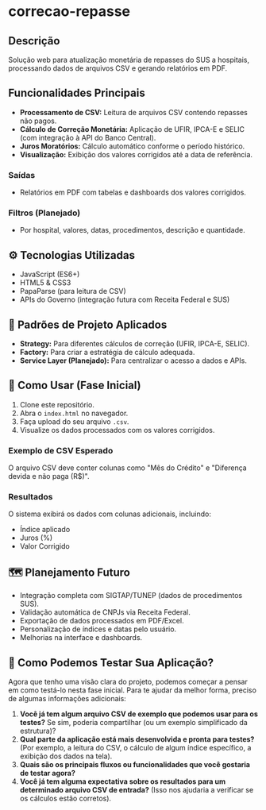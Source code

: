 # correcao-repasse

## Descrição

Solução web para atualização monetária de repasses do SUS a hospitais, processando dados de arquivos CSV e gerando relatórios em PDF.

## Funcionalidades Principais

- **Processamento de CSV:** Leitura de arquivos CSV contendo repasses não pagos.
- **Cálculo de Correção Monetária:** Aplicação de UFIR, IPCA-E e SELIC (com integração à API do Banco Central).
- **Juros Moratórios:** Cálculo automático conforme o período histórico.
- **Visualização:** Exibição dos valores corrigidos até a data de referência.

### Saídas

- Relatórios em PDF com tabelas e dashboards dos valores corrigidos.

### Filtros (Planejado)

- Por hospital, valores, datas, procedimentos, descrição e quantidade.

## ⚙️ Tecnologias Utilizadas

- JavaScript (ES6+)
- HTML5 & CSS3
- PapaParse (para leitura de CSV)
- APIs do Governo (integração futura com Receita Federal e SUS)

## 🧱 Padrões de Projeto Aplicados

- **Strategy:** Para diferentes cálculos de correção (UFIR, IPCA-E, SELIC).
- **Factory:** Para criar a estratégia de cálculo adequada.
- **Service Layer (Planejado):** Para centralizar o acesso a dados e APIs.

## 🚀 Como Usar (Fase Inicial)

1. Clone este repositório.
2. Abra o `index.html` no navegador.
3. Faça upload do seu arquivo `.csv`.
4. Visualize os dados processados com os valores corrigidos.

### Exemplo de CSV Esperado

O arquivo CSV deve conter colunas como "Mês do Crédito" e "Diferença devida e não paga (R$)".

### Resultados

O sistema exibirá os dados com colunas adicionais, incluindo:
- Índice aplicado
- Juros (%)
- Valor Corrigido

## 🗺️ Planejamento Futuro

- Integração completa com SIGTAP/TUNEP (dados de procedimentos SUS).
- Validação automática de CNPJs via Receita Federal.
- Exportação de dados processados em PDF/Excel.
- Personalização de índices e datas pelo usuário.
- Melhorias na interface e dashboards.

## 🧪 Como Podemos Testar Sua Aplicação?

Agora que tenho uma visão clara do projeto, podemos começar a pensar em como testá-lo nesta fase inicial. Para te ajudar da melhor forma, preciso de algumas informações adicionais:

1.  **Você já tem algum arquivo CSV de exemplo que podemos usar para os testes?** Se sim, poderia compartilhar (ou um exemplo simplificado da estrutura)?
2.  **Qual parte da aplicação está mais desenvolvida e pronta para testes?** (Por exemplo, a leitura do CSV, o cálculo de algum índice específico, a exibição dos dados na tela).
3.  **Quais são os principais fluxos ou funcionalidades que você gostaria de testar agora?**
4.  **Você já tem alguma expectativa sobre os resultados para um determinado arquivo CSV de entrada?** (Isso nos ajudaria a verificar se os cálculos estão corretos).
